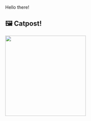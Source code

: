 Hello there!



## 🖼️ Catpost!

<sub>
    <img src="https://cdn2.thecatapi.com/images/3vu.jpg" height="256">
</sub>

